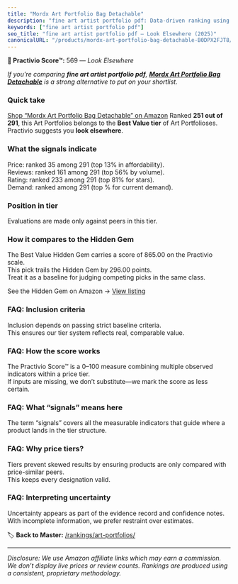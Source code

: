 ```yaml
---
title: "Mordx Art Portfolio Bag Detachable"
description: "fine art artist portfolio pdf: Data-driven ranking using the Practivio Score™. Positioned by quality, value, demand, findability, momentum."
keywords: ["fine art artist portfolio pdf"]
seo_title: "fine art artist portfolio pdf — Look Elsewhere (2025)"
canonicalURL: "/products/mordx-art-portfolio-bag-detachable-B0DPX2FJT8/"
---
```


**🚫 Practivio Score™:** 569 — _Look Elsewhere_


*If you're comparing **fine art artist portfolio pdf**, **[Mordx Art Portfolio Bag Detachable](https://www.amazon.com/dp/B0DPX2FJT8?tag=practivio-20)** is a strong alternative to put on your shortlist.*
### Quick take
[Shop “Mordx Art Portfolio Bag Detachable” on Amazon](https://www.amazon.com/dp/B0DPX2FJT8?tag=practivio-20)
Ranked **251 out of 291**, this Art Portfolios belongs to the **Best Value tier** of Art Portfolioses.  
Practivio suggests you **look elsewhere**.

### What the signals indicate
Price: ranked 35 among 291 (top 13% in affordability).  
Reviews: ranked 161 among 291 (top 56% by volume).  
Rating: ranked 233 among 291 (top 81% for stars).  
Demand: ranked  among 291 (top % for current demand).

### Position in tier
Evaluations are made only against peers in this tier.

### How it compares to the Hidden Gem
The Best Value Hidden Gem carries a score of 865.00 on the Practivio scale.  
This pick trails the Hidden Gem by 296.00 points.  
Treat it as a baseline for judging competing picks in the same class.  

See the Hidden Gem on Amazon → [View listing](https://www.amazon.com/dp/B0CKX61ML4?tag=practivio-20)

### FAQ: Inclusion criteria
Inclusion depends on passing strict baseline criteria.  
This ensures our tier system reflects real, comparable value.

### FAQ: How the score works
The Practivio Score™ is a 0–100 measure combining multiple observed indicators within a price tier.  
If inputs are missing, we don’t substitute—we mark the score as less certain.

### FAQ: What “signals” means here
The term “signals” covers all the measurable indicators that guide where a product lands in the tier structure.

### FAQ: Why price tiers?
Tiers prevent skewed results by ensuring products are only compared with price-similar peers.  
This keeps every designation valid.

### FAQ: Interpreting uncertainty
Uncertainty appears as part of the evidence record and confidence notes.  
With incomplete information, we prefer restraint over estimates.


🏷️ **Back to Master:** [/rankings/art-portfolios/](/rankings/art-portfolios/)

---
_Disclosure: We use Amazon affiliate links which may earn a commission. We don’t display live prices or review counts. Rankings are produced using a consistent, proprietary methodology._
